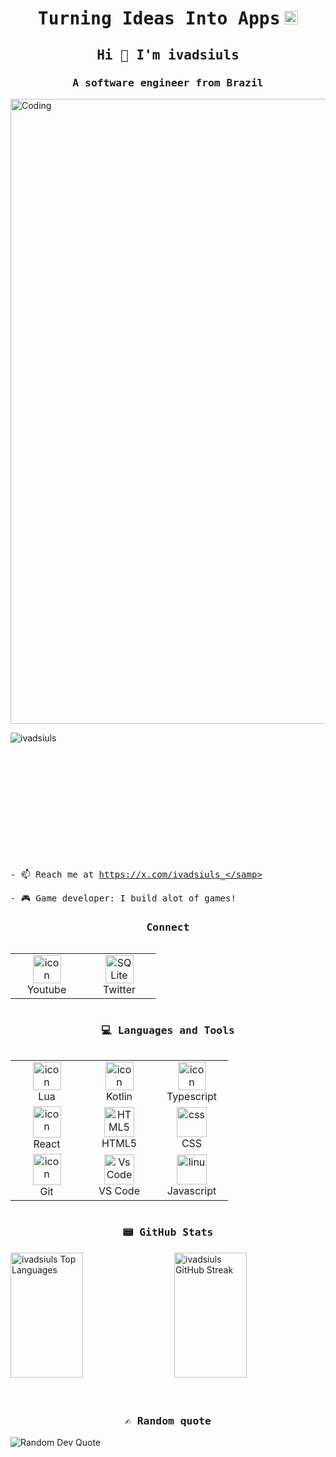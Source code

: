 <h1 align="center"><samp>Turning Ideas Into Apps</samp> <img src="https://github.com/mupezzuol/mupezzuol/blob/master/assets/earth.gif" width="22px" height="22px"> </h1>

<h2 align="center"><samp>Hi 👋 I'm ivadsiuls</samp></h2>
<h3 align="center"><samp>A software engineer from Brazil</samp> </h3>

<img align="center" alt="Coding" width="1000" src="https://raw.githubusercontent.com/ivadsiuls/images/mario-working.gif">

<p align="left"> <img src="https://komarev.com/ghpvc/?username=ivadsiuls&label=Profile%20views&color=0e75b6&style=flat" alt="ivadsiuls" /> </p>

<div style="margin-bottom: 200px;"></div>

<samp>- 📫 Reach me at https://x.com/ivadsiuls_</samp>

<samp>- 🎮 Game developer: I build alot of games!</samp>



<h3 align="center"><samp>Connect</samp></h3>
<div style="display: flex; align-items: flex-start; align: center">
<table align="center">
  <tr>
   <td align="center" width="100">
        <img src="https://www.vectorlogo.zone/logos/youtube/youtube-tile.svg" alt="icon" width="45" height="45" />
      <br>Youtube
    </td>
      <td align="center" width="100">
        <img src="https://skillicons.dev/icons?i=twitter" width="45" height="45" alt="SQ Lite" />
      <br>Twitter
    </td>
  </tr>
</table>
<br><br>
</div>


<h3 align="center"><samp>💻 Languages and Tools</samp></h3>
<div style="display: flex; align-items: flex-start; align: center">
<table align="center">
  <tr>
    <td align="center" width="100">
      <a href="#macropower-tech">
        <img src="https://skillicons.dev/icons?i=lua" alt="icon" width="45" height="45" />
      </a>
      <br>Lua
    </td>
    <td align="center" width="100">
        <img src="https://skillicons.dev/icons?i=kotlin" alt="icon" width="45" height="45" />
      <br>Kotlin
    </td>
    <td align="center" width="100">
        <img src="https://skillicons.dev/icons?i=typescript" alt="icon" width="45" height="45" />
      </a>
      <br>Typescript
    </td>
  </tr>
  <tr>
    <td align="center" width="100">
        <img src="https://skillicons.dev/icons?i=react" alt="icon" width="45" height="50" />
      <br>React
    </td>
    <td align="center"  width="100">
        <img src="https://skillicons.dev/icons?i=html" width="48" height="48" alt="HTML5" />
      <br>HTML5
    </td>
    <td align="center" width="100">
        <img src="https://skillicons.dev/icons?i=css" width="48" height="48" alt="css" />
      <br>CSS
    </td>
  </tr>
 <tr>
      <td align="center" width="100">
        <img src="https://skillicons.dev/icons?i=git" alt="icon" width="45" height="50" />
      <br>Git
    </td>
            <td align="center" width="100">
        <img src="https://skillicons.dev/icons?i=vscode" width="48" height="48" alt="VsCode" />
      <br>VS Code
    </td>
<td align="center" width="100">
        <img src="https://techstack-generator.vercel.app/js-icon.svg" width="48" height="48" alt="linu" />
      <br>Javascript
    </td>   
 </tr>
</table>
<br><br>
</div>

<h3 align="center"><samp>📟 GitHub Stats</samp></h3>
<div style="display: flex; justify-content: space-between; align-items: stretch;">
  <!-- Top Languages Stats -->
  <img src="https://github-readme-stats.vercel.app/api/top-langs?username=ivadsiuls&show_icons=true&locale=en&layout=compact" alt="ivadsiuls Top Languages" width="48%" height="200" style="object-fit: cover;"/>
  <!-- GitHub Streak Stats -->
  <img src="https://github-readme-streak-stats.herokuapp.com/?user=ivadsiuls" alt="ivadsiuls GitHub Streak" width="48%" height="200" style="object-fit: cover;"/>
</div>





<div style="margin-bottom: 60px;"></div>


<h3 align="center"><samp>✍️ Random quote</samp></h3>
    <div>
      <img align="center" src="https://quotes-github-readme.vercel.app/api?type=horizontal&theme=vue" alt="Random Dev Quote" />
    </div>
